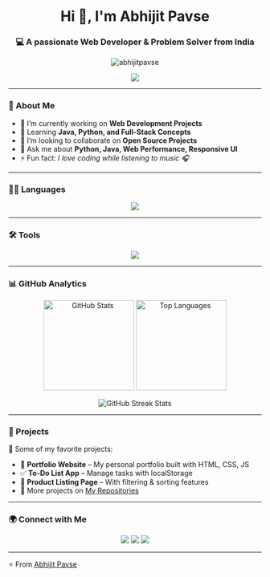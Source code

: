 <h1 align="center">Hi 👋, I'm Abhijit Pavse</h1>
<h3 align="center">💻 A passionate Web Developer & Problem Solver from India</h3>

<p align="center">
  <img src="https://komarev.com/ghpvc/?username=abhijitpavse&label=Profile%20views&color=0e75b6&style=flat" alt="abhijitpavse" />
</p>

<p align="center">
  <img src="https://readme-typing-svg.demolab.com?size=22&duration=4000&color=00C2FF&center=true&vCenter=true&width=600&lines=Full+Stack+Web+Developer;Frontend+%7C+Backend+Developer;Python+%7C+Java+Programmer;Always+Learning+New+Things" />
</p>

---

### 🚀 About Me
- 🔭 I’m currently working on **Web Development Projects**  
- 🌱 Learning **Java, Python, and Full-Stack Concepts**  
- 👯 I’m looking to collaborate on **Open Source Projects**  
- 💬 Ask me about **Python, Java, Web Performance, Responsive UI**  
- ⚡ Fun fact: *I love coding while listening to music 🎧*  

---

### 🧑‍💻 Languages  
<p align="center">
  <img src="https://skillicons.dev/icons?i=html,css,js,python,java" />
</p>

---

### 🛠️ Tools  
<p align="center">
  <img src="https://skillicons.dev/icons?i=mysql,git,github,figma,matlab,vscode,anaconda" />
</p>

---

### 📊 GitHub Analytics
<p align="center">
  <img src="https://github-readme-stats.vercel.app/api?username=abhijitpavse&show_icons=true&theme=tokyonight" height="180px" alt="GitHub Stats"/>
  <img src="https://github-readme-stats.vercel.app/api/top-langs/?username=abhijitpavse&layout=compact&theme=tokyonight" height="180px" alt="Top Languages"/>
</p>

<p align="center">
  <img src="https://streak-stats.demolab.com?user=abhijitpavse&theme=tokyonight&hide_border=false" alt="GitHub Streak Stats" />
</p>



---

### 🌟 Projects
🚀 Some of my favorite projects:  
- 📝 **Portfolio Website** – My personal portfolio built with HTML, CSS, JS  
- ✅ **To-Do List App** – Manage tasks with localStorage  
- 🛒 **Product Listing Page** – With filtering & sorting features  
- 🔗 More projects on [My Repositories](https://github.com/abhijitpavse?tab=repositories)

---

### 🌍 Connect with Me
<p align="center">
  <a href="https://linkedin.com/in/abhijitpavse" target="_blank"><img src="https://img.shields.io/badge/-LinkedIn-0077B5?style=for-the-badge&logo=linkedin&logoColor=white"/></a>
  <a href="mailto:abhijeetpavse7570@gmail.com"><img src="https://img.shields.io/badge/-Gmail-D14836?style=for-the-badge&logo=gmail&logoColor=white"/></a>
  <a href="https://github.com/abhijitpavse"><img src="https://img.shields.io/badge/-GitHub-181717?style=for-the-badge&logo=github&logoColor=white"/></a>
</p>

---

⭐️ From [Abhijit Pavse](https://github.com/abhijitpavse)
